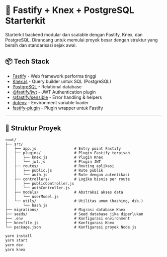 # 🚀 Fastify + Knex + PostgreSQL Starterkit

Starterkit backend modular dan scalable dengan Fastify, Knex, dan PostgreSQL. Dirancang untuk memulai proyek besar dengan struktur yang bersih dan standarisasi sejak awal.

## 📦 Tech Stack

- [Fastify](https://www.fastify.io/) - Web framework performa tinggi
- [Knex.js](https://knexjs.org/) - Query builder untuk SQL (PostgreSQL)
- [PostgreSQL](https://www.postgresql.org/) - Relational database
- [@fastify/jwt](https://github.com/fastify/fastify-jwt) - JWT Authentication plugin
- [@fastify/sensible](https://github.com/fastify/fastify-sensible) - Error handling & helpers
- [dotenv](https://github.com/motdotla/dotenv) - Environment variable loader
- [fastify-plugin](https://github.com/fastify/fastify-plugin) - Plugin wrapper untuk Fastify

---

## 📁 Struktur Proyek

```
root/
├── src/
│   ├── app.js                 # Entry point Fastify
│   ├── plugins/               # Plugin Fastify terpisah
│   │   ├── knex.js            # Plugin Knex
│   │   └── jwt.js             # Plugin JWT
│   ├── routes/                # Routing aplikasi
│   │   ├── public.js          # Rute publik
│   │   └── auth.js            # Rute dengan autentikasi
│   ├── controllers/           # Logika bisnis per route
│   │   ├── publicController.js
│   │   └── authController.js
│   ├── models/                # Abstraksi akses data
│   │   └── userModel.js
│   └── utils/                 # Utilitas umum (hashing, dsb.)
│       └── hash.js
├── migrations/                # Migrasi database Knex
├── seeds/                     # Seed database jika diperlukan
├── .env                       # Konfigurasi environment
├── knexfile.js                # Konfigurasi Knex
└── package.json               # Konfigurasi proyek Node.js
```

```bash
yarn install
yarn start
yarn dev
yarn knex
```